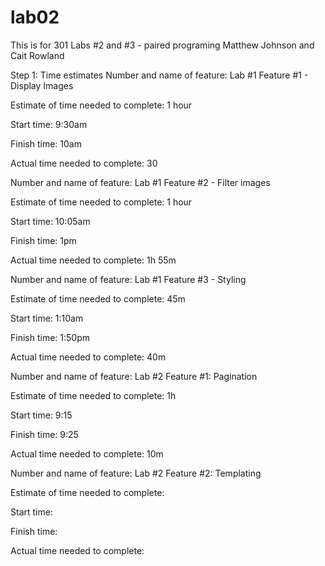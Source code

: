 # lab02
This is for 301 Labs #2 and #3 - paired programing 
Matthew Johnson and Cait Rowland 

Step 1: Time estimates 
Number and name of feature: Lab #1 Feature #1 - Display Images

Estimate of time needed to complete: 1 hour

Start time: 9:30am

Finish time: 10am

Actual time needed to complete: 30

 
Number and name of feature: Lab #1 Feature #2 - Filter images

Estimate of time needed to complete: 1 hour

Start time: 10:05am

Finish time: 1pm

Actual time needed to complete: 1h 55m


Number and name of feature: Lab #1 Feature #3 - Styling

Estimate of time needed to complete: 45m

Start time: 1:10am

Finish time: 1:50pm

Actual time needed to complete: 40m


Number and name of feature: Lab #2 Feature #1: Pagination

Estimate of time needed to complete: 1h

Start time: 9:15

Finish time: 9:25

Actual time needed to complete: 10m


Number and name of feature: Lab #2 Feature #2: Templating

Estimate of time needed to complete: 

Start time: 

Finish time: 

Actual time needed to complete: 